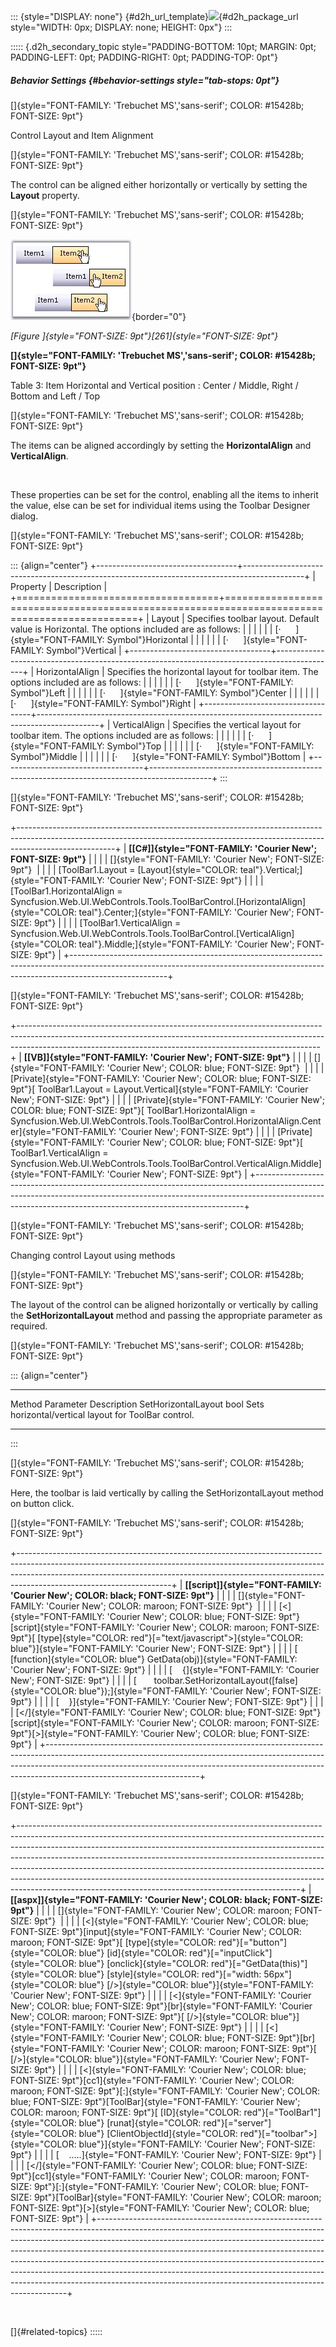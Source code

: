 ::: {style="DISPLAY: none"}
[](ms-xhelp:///?Id=d2h_url_template){#d2h_url_template}![](!package_url!){#d2h_package_url style="WIDTH: 0px; DISPLAY: none; HEIGHT: 0px"}
:::

::::: {.d2h_secondary_topic style="PADDING-BOTTOM: 10pt; MARGIN: 0pt; PADDING-LEFT: 0pt; PADDING-RIGHT: 0pt; PADDING-TOP: 0pt"}
##### Behavior Settings {#behavior-settings style="tab-stops: 0pt"}

[]{style="FONT-FAMILY: 'Trebuchet MS','sans-serif'; COLOR: #15428b; FONT-SIZE: 9pt"} 

Control Layout and Item Alignment

[]{style="FONT-FAMILY: 'Trebuchet MS','sans-serif'; COLOR: #15428b; FONT-SIZE: 9pt"} 

The control can be aligned either horizontally or vertically by setting the **Layout** property.

[]{style="FONT-FAMILY: 'Trebuchet MS','sans-serif'; COLOR: #15428b; FONT-SIZE: 9pt"} 

![](ImagesExt/image72_363.jpg){border="0"}

*[Figure ]{style="FONT-SIZE: 9pt"}[261]{style="FONT-SIZE: 9pt"}*

**[]{style="FONT-FAMILY: 'Trebuchet MS','sans-serif'; COLOR: #15428b; FONT-SIZE: 9pt"}** 

Table 3: Item Horizontal and Vertical position : Center / Middle, Right / Bottom and Left / Top

[]{style="FONT-FAMILY: 'Trebuchet MS','sans-serif'; COLOR: #15428b; FONT-SIZE: 9pt"} 

The items can be aligned accordingly by setting the **HorizontalAlign** and **VerticalAlign**.

 

These properties can be set for the control, enabling all the items to inherit the value, else can be set for individual items using the Toolbar Designer dialog.

[]{style="FONT-FAMILY: 'Trebuchet MS','sans-serif'; COLOR: #15428b; FONT-SIZE: 9pt"} 

::: {align="center"}
+-----------------------------------+---------------------------------------------------------------------------------------------+
| Property                          | Description                                                                                 |
+===================================+=============================================================================================+
| Layout                            | Specifies toolbar layout. Default value is Horizontal. The options included are as follows: |
|                                   |                                                                                             |
|                                   | [·      ]{style="FONT-FAMILY: Symbol"}Horizontal                                            |
|                                   |                                                                                             |
|                                   | [·      ]{style="FONT-FAMILY: Symbol"}Vertical                                              |
+-----------------------------------+---------------------------------------------------------------------------------------------+
| HorizontalAlign                   | Specifies the horizontal layout for toolbar item. The options included are as follows:      |
|                                   |                                                                                             |
|                                   | [·      ]{style="FONT-FAMILY: Symbol"}Left                                                  |
|                                   |                                                                                             |
|                                   | [·      ]{style="FONT-FAMILY: Symbol"}Center                                                |
|                                   |                                                                                             |
|                                   | [·      ]{style="FONT-FAMILY: Symbol"}Right                                                 |
+-----------------------------------+---------------------------------------------------------------------------------------------+
| VerticalAlign                     | Specifies the vertical layout for toolbar item. The options included are as follows:        |
|                                   |                                                                                             |
|                                   | [·      ]{style="FONT-FAMILY: Symbol"}Top                                                   |
|                                   |                                                                                             |
|                                   | [·      ]{style="FONT-FAMILY: Symbol"}Middle                                                |
|                                   |                                                                                             |
|                                   | [·      ]{style="FONT-FAMILY: Symbol"}Bottom                                                |
+-----------------------------------+---------------------------------------------------------------------------------------------+
:::

[]{style="FONT-FAMILY: 'Trebuchet MS','sans-serif'; COLOR: #15428b; FONT-SIZE: 9pt"} 

+------------------------------------------------------------------------------------------------------------------------------------------------------------------------------------+
| **[\[C#\]]{style="FONT-FAMILY: 'Courier New'; FONT-SIZE: 9pt"}**                                                                                                                   |
|                                                                                                                                                                                    |
| []{style="FONT-FAMILY: 'Courier New'; FONT-SIZE: 9pt"}                                                                                                                             |
|                                                                                                                                                                                    |
| [ToolBar1.Layout = [Layout]{style="COLOR: teal"}.Vertical;]{style="FONT-FAMILY: 'Courier New'; FONT-SIZE: 9pt"}                                                                    |
|                                                                                                                                                                                    |
| [ToolBar1.HorizontalAlign = Syncfusion.Web.UI.WebControls.Tools.ToolBarControl.[HorizontalAlign]{style="COLOR: teal"}.Center;]{style="FONT-FAMILY: 'Courier New'; FONT-SIZE: 9pt"} |
|                                                                                                                                                                                    |
| [ToolBar1.VerticalAlign = Syncfusion.Web.UI.WebControls.Tools.ToolBarControl.[VerticalAlign]{style="COLOR: teal"}.Middle;]{style="FONT-FAMILY: 'Courier New'; FONT-SIZE: 9pt"}     |
+------------------------------------------------------------------------------------------------------------------------------------------------------------------------------------+

[]{style="FONT-FAMILY: 'Trebuchet MS','sans-serif'; COLOR: #15428b; FONT-SIZE: 9pt"} 

+---------------------------------------------------------------------------------------------------------------------------------------------------------------------------------------------------------------------------------------+
| **[\[VB\]]{style="FONT-FAMILY: 'Courier New'; FONT-SIZE: 9pt"}**                                                                                                                                                                      |
|                                                                                                                                                                                                                                       |
| []{style="FONT-FAMILY: 'Courier New'; COLOR: blue; FONT-SIZE: 9pt"}                                                                                                                                                                   |
|                                                                                                                                                                                                                                       |
| [Private]{style="FONT-FAMILY: 'Courier New'; COLOR: blue; FONT-SIZE: 9pt"}[ ToolBar1.Layout = Layout.Vertical]{style="FONT-FAMILY: 'Courier New'; FONT-SIZE: 9pt"}                                                                    |
|                                                                                                                                                                                                                                       |
| [Private]{style="FONT-FAMILY: 'Courier New'; COLOR: blue; FONT-SIZE: 9pt"}[ ToolBar1.HorizontalAlign = Syncfusion.Web.UI.WebControls.Tools.ToolBarControl.HorizontalAlign.Center]{style="FONT-FAMILY: 'Courier New'; FONT-SIZE: 9pt"} |
|                                                                                                                                                                                                                                       |
| [Private]{style="FONT-FAMILY: 'Courier New'; COLOR: blue; FONT-SIZE: 9pt"}[ ToolBar1.VerticalAlign = Syncfusion.Web.UI.WebControls.Tools.ToolBarControl.VerticalAlign.Middle]{style="FONT-FAMILY: 'Courier New'; FONT-SIZE: 9pt"}     |
+---------------------------------------------------------------------------------------------------------------------------------------------------------------------------------------------------------------------------------------+

[]{style="FONT-FAMILY: 'Trebuchet MS','sans-serif'; COLOR: #15428b; FONT-SIZE: 9pt"} 

Changing control Layout using methods

[]{style="FONT-FAMILY: 'Trebuchet MS','sans-serif'; COLOR: #15428b; FONT-SIZE: 9pt"} 

The layout of the control can be aligned horizontally or vertically by calling the **SetHorizontalLayout** method and passing the appropriate parameter as required.

[]{style="FONT-FAMILY: 'Trebuchet MS','sans-serif'; COLOR: #15428b; FONT-SIZE: 9pt"} 

::: {align="center"}
  --------------------- ----------- ------------------------------------------------------
  Method                Parameter   Description
  SetHorizontalLayout   bool        Sets horizontal/vertical layout for ToolBar control.
  --------------------- ----------- ------------------------------------------------------
:::

[]{style="FONT-FAMILY: 'Trebuchet MS','sans-serif'; COLOR: #15428b; FONT-SIZE: 9pt"} 

Here, the toolbar is laid vertically by calling the SetHorizontalLayout method on button click.

[]{style="FONT-FAMILY: 'Trebuchet MS','sans-serif'; COLOR: #15428b; FONT-SIZE: 9pt"} 

+--------------------------------------------------------------------------------------------------------------------------------------------------------------------------------------------------------------------------------------------------------------------------------+
| **[\[script\]]{style="FONT-FAMILY: 'Courier New'; COLOR: black; FONT-SIZE: 9pt"}**                                                                                                                                                                                             |
|                                                                                                                                                                                                                                                                                |
| []{style="FONT-FAMILY: 'Courier New'; COLOR: maroon; FONT-SIZE: 9pt"}                                                                                                                                                                                                          |
|                                                                                                                                                                                                                                                                                |
| [\<]{style="FONT-FAMILY: 'Courier New'; COLOR: blue; FONT-SIZE: 9pt"}[script]{style="FONT-FAMILY: 'Courier New'; COLOR: maroon; FONT-SIZE: 9pt"}[ [type]{style="COLOR: red"}[=\"text/javascript\"\>]{style="COLOR: blue"}]{style="FONT-FAMILY: 'Courier New'; FONT-SIZE: 9pt"} |
|                                                                                                                                                                                                                                                                                |
| [    [function]{style="COLOR: blue"} GetData(obj)]{style="FONT-FAMILY: 'Courier New'; FONT-SIZE: 9pt"}                                                                                                                                                                         |
|                                                                                                                                                                                                                                                                                |
| [    {]{style="FONT-FAMILY: 'Courier New'; FONT-SIZE: 9pt"}                                                                                                                                                                                                                    |
|                                                                                                                                                                                                                                                                                |
| [       toolbar.SetHorizontalLayout([false]{style="COLOR: blue"});]{style="FONT-FAMILY: 'Courier New'; FONT-SIZE: 9pt"}                                                                                                                                                        |
|                                                                                                                                                                                                                                                                                |
| [    }]{style="FONT-FAMILY: 'Courier New'; FONT-SIZE: 9pt"}                                                                                                                                                                                                                    |
|                                                                                                                                                                                                                                                                                |
| [\</]{style="FONT-FAMILY: 'Courier New'; COLOR: blue; FONT-SIZE: 9pt"}[script]{style="FONT-FAMILY: 'Courier New'; COLOR: maroon; FONT-SIZE: 9pt"}[\>]{style="FONT-FAMILY: 'Courier New'; COLOR: blue; FONT-SIZE: 9pt"}                                                         |
+--------------------------------------------------------------------------------------------------------------------------------------------------------------------------------------------------------------------------------------------------------------------------------+

[]{style="FONT-FAMILY: 'Trebuchet MS','sans-serif'; COLOR: #15428b; FONT-SIZE: 9pt"} 

+----------------------------------------------------------------------------------------------------------------------------------------------------------------------------------------------------------------------------------------------------------------------------------------------------------------------------------------------------------------------------------------------------------------------------------------------------------------------------------------------------------------------------------------------------------+
| **[\[aspx\]]{style="FONT-FAMILY: 'Courier New'; COLOR: black; FONT-SIZE: 9pt"}**                                                                                                                                                                                                                                                                                                                                                                                                                                                                         |
|                                                                                                                                                                                                                                                                                                                                                                                                                                                                                                                                                          |
| []{style="FONT-FAMILY: 'Courier New'; COLOR: maroon; FONT-SIZE: 9pt"}                                                                                                                                                                                                                                                                                                                                                                                                                                                                                    |
|                                                                                                                                                                                                                                                                                                                                                                                                                                                                                                                                                          |
| [\<]{style="FONT-FAMILY: 'Courier New'; COLOR: blue; FONT-SIZE: 9pt"}[input]{style="FONT-FAMILY: 'Courier New'; COLOR: maroon; FONT-SIZE: 9pt"}[ [type]{style="COLOR: red"}[=\"button\"]{style="COLOR: blue"} [id]{style="COLOR: red"}[=\"inputClick\"]{style="COLOR: blue"} [onclick]{style="COLOR: red"}[=\"GetData(this)\"]{style="COLOR: blue"} [style]{style="COLOR: red"}[=\"width: 56px\"]{style="COLOR: blue"} [/\>]{style="COLOR: blue"}]{style="FONT-FAMILY: 'Courier New'; FONT-SIZE: 9pt"}                                                   |
|                                                                                                                                                                                                                                                                                                                                                                                                                                                                                                                                                          |
| [\<]{style="FONT-FAMILY: 'Courier New'; COLOR: blue; FONT-SIZE: 9pt"}[br]{style="FONT-FAMILY: 'Courier New'; COLOR: maroon; FONT-SIZE: 9pt"}[ [/\>]{style="COLOR: blue"}]{style="FONT-FAMILY: 'Courier New'; FONT-SIZE: 9pt"}                                                                                                                                                                                                                                                                                                                            |
|                                                                                                                                                                                                                                                                                                                                                                                                                                                                                                                                                          |
| [\<]{style="FONT-FAMILY: 'Courier New'; COLOR: blue; FONT-SIZE: 9pt"}[br]{style="FONT-FAMILY: 'Courier New'; COLOR: maroon; FONT-SIZE: 9pt"}[ [/\>]{style="COLOR: blue"}]{style="FONT-FAMILY: 'Courier New'; FONT-SIZE: 9pt"}                                                                                                                                                                                                                                                                                                                            |
|                                                                                                                                                                                                                                                                                                                                                                                                                                                                                                                                                          |
| [\<]{style="FONT-FAMILY: 'Courier New'; COLOR: blue; FONT-SIZE: 9pt"}[cc1]{style="FONT-FAMILY: 'Courier New'; COLOR: maroon; FONT-SIZE: 9pt"}[:]{style="FONT-FAMILY: 'Courier New'; COLOR: blue; FONT-SIZE: 9pt"}[ToolBar]{style="FONT-FAMILY: 'Courier New'; COLOR: maroon; FONT-SIZE: 9pt"}[ [ID]{style="COLOR: red"}[=\"ToolBar1\"]{style="COLOR: blue"} [runat]{style="COLOR: red"}[=\"server\"]{style="COLOR: blue"} [ClientObjectId]{style="COLOR: red"}[=\"toolbar\"\>]{style="COLOR: blue"}]{style="FONT-FAMILY: 'Courier New'; FONT-SIZE: 9pt"} |
|                                                                                                                                                                                                                                                                                                                                                                                                                                                                                                                                                          |
| [    \.....]{style="FONT-FAMILY: 'Courier New'; FONT-SIZE: 9pt"}                                                                                                                                                                                                                                                                                                                                                                                                                                                                                         |
|                                                                                                                                                                                                                                                                                                                                                                                                                                                                                                                                                          |
| [\</]{style="FONT-FAMILY: 'Courier New'; COLOR: blue; FONT-SIZE: 9pt"}[cc1]{style="FONT-FAMILY: 'Courier New'; COLOR: maroon; FONT-SIZE: 9pt"}[:]{style="FONT-FAMILY: 'Courier New'; COLOR: blue; FONT-SIZE: 9pt"}[ToolBar]{style="FONT-FAMILY: 'Courier New'; COLOR: maroon; FONT-SIZE: 9pt"}[\>]{style="FONT-FAMILY: 'Courier New'; COLOR: blue; FONT-SIZE: 9pt"}                                                                                                                                                                                      |
+----------------------------------------------------------------------------------------------------------------------------------------------------------------------------------------------------------------------------------------------------------------------------------------------------------------------------------------------------------------------------------------------------------------------------------------------------------------------------------------------------------------------------------------------------------+

 

[]{#related-topics}
:::::
